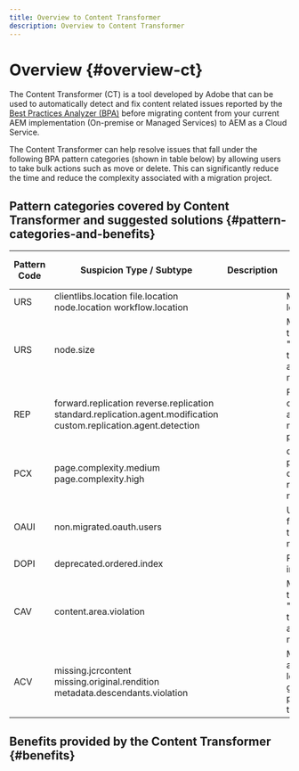 ```yaml
---
title: Overview to Content Transformer
description: Overview to Content Transformer
---
```

# Overview {#overview-ct}

The Content Transformer (CT) is a tool developed by Adobe that can be used to automatically detect and fix content related issues reported by the [Best Practices Analyzer (BPA)](/help/journey-migration/best-practices-analyzer/overview-best-practices-analyzer.md) before migrating content from your current AEM implementation (On-premise or Managed Services) to AEM as a Cloud Service.

The Content Transformer can help resolve issues that fall under the following BPA pattern categories (shown in table below) by allowing users to take bulk actions such as move or delete. This can significantly reduce the time and reduce the complexity associated with a migration project.

## Pattern categories covered by Content Transformer and suggested solutions {#pattern-categories-and-benefits}

| Pattern Code  | Suspicion Type / Subtype                                                                                           | Description | Potential fix / Resolution before moving to AEMaaCS                                                                                |
|---------------|--------------------------------------------------------------------------------------------------------------------|-------------|------------------------------------------------------------------------------------------------------------------------------------|
| URS           | clientlibs.location  file.location node.location workflow.location                                                 |             | Move to the right location                                                                                                         |
| URS           | node.size                                                                                                          |             | Move the node temporarily to "/etc/packages/content-transformation/paths" to avoid it being part of the migration                  |
| REP           | forward.replication reverse.replication standard.replication.agent.modification custom.replication.agent.detection |             | Remove the newly created replication agents OR Remove the modified/added properties                                                |
| PCX           | page.complexity.medium page.complexity.high                                                                        |             | delete/move the pages/children to different locations to reduce the complexity of migration                                        |
| OAUI          | non.migrated.oauth.users                                                                                           |             | Use the remove functionality to prevent these users from getting migrated to AEMaaCS                                               |
| DOPI          | deprecated.ordered.index                                                                                           |             | Remove the deprecated indexes                                                                                                      |
| CAV           | content.area.violation                                                                                             |             | Move the paths temporarily to "/etc/packages/content-transformation/paths" to avoid it being part of the migration                 |
| ACV           | missing.jcrcontent missing.original.rendition metadata.descendants.violation                                       |             | Move/Remove these assets to a different location to prevent  from getting migrated to prevent issues during the migration process. |

## Benefits provided by the Content Transformer {#benefits}
